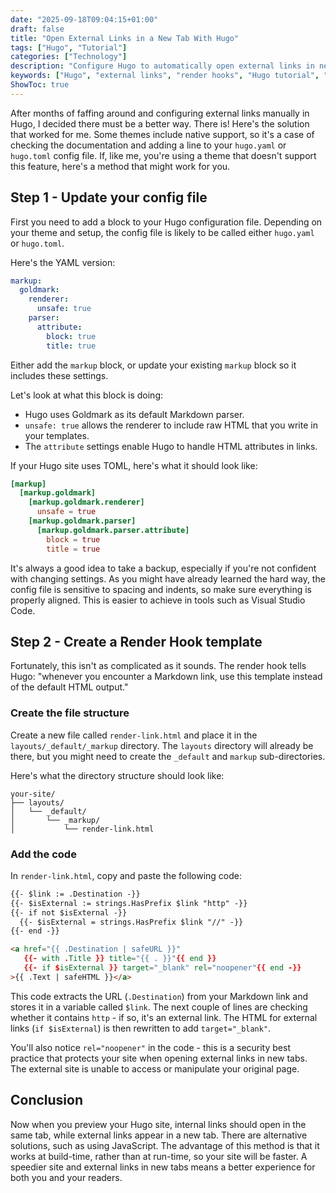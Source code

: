 ```yaml
---
date: "2025-09-18T09:04:15+01:00"
draft: false
title: "Open External Links in a New Tab With Hugo"
tags: ["Hugo", "Tutorial"]
categories: ["Technology"] 
description: "Configure Hugo to automatically open external links in new tabs while keeping internal links in the same window. Complete tutorial with code examples for YAML and TOML configs."
keywords: ["Hugo", "external links", "render hooks", "Hugo tutorial", "web development", "static site generator", "Goldmark", "Hugo configuration", "new tab links"]
ShowToc: true
---
```


After months of faffing around and configuring external links manually in Hugo, I decided there must be a better way. There is! Here's the solution that worked for me. Some themes include native support, so it's a case of checking the documentation and adding a line to your `hugo.yaml` or `hugo.toml` config file. If, like me, you're using a theme that doesn't support this feature, here's a method that might work for you.

## Step 1 - Update your config file

First you need to add a block to your Hugo configuration file. Depending on your theme and setup, the config file is likely to be called either `hugo.yaml` or `hugo.toml`.

Here's the YAML version:

```yaml
markup:
  goldmark:
    renderer:
      unsafe: true
    parser:
      attribute:
        block: true
        title: true
```

Either add the `markup` block, or update your existing `markup` block so it includes these settings. 

Let's look at what this block is doing:

- Hugo uses Goldmark as its default Markdown parser.
- `unsafe: true` allows the renderer to include raw HTML that you write in your templates.
- The `attribute` settings enable Hugo to handle HTML attributes in links.

If your Hugo site uses TOML, here's what it should look like:

```toml
[markup]
  [markup.goldmark]
    [markup.goldmark.renderer]
      unsafe = true
    [markup.goldmark.parser]
      [markup.goldmark.parser.attribute]
        block = true
        title = true
```

It's always a good idea to take a backup, especially if you're not confident with changing settings. As you might have already learned the hard way, the config file is sensitive to spacing and indents, so make sure everything is properly aligned. This is easier to achieve in tools such as Visual Studio Code.

## Step 2 - Create a Render Hook template

Fortunately, this isn't as complicated as it sounds. The render hook tells Hugo: "whenever you encounter a Markdown link, use this template instead of the default HTML output."

### Create the file structure

Create a new file called `render-link.html` and place it in the `layouts/_default/_markup` directory. The `layouts` directory will already be there, but you might need to create the `_default` and `markup` sub-directories.
    
Here's what the directory structure should look like:  
    
```text
your-site/
├── layouts/
│   └── _default/
│       └── _markup/
│           └── render-link.html
```

### Add the code

In `render-link.html`, copy and paste the following code:

```html
{{- $link := .Destination -}}
{{- $isExternal := strings.HasPrefix $link "http" -}}
{{- if not $isExternal -}}
  {{- $isExternal = strings.HasPrefix $link "//" -}}
{{- end -}}

<a href="{{ .Destination | safeURL }}"
   {{- with .Title }} title="{{ . }}"{{ end }}
   {{- if $isExternal }} target="_blank" rel="noopener"{{ end -}}
>{{ .Text | safeHTML }}</a>
```
 
This code extracts the URL (`.Destination`) from your Markdown link and stores it in a variable called `$link`. The next couple of lines are checking whether it contains `http` - if so, it's an external link. The HTML for external links (`if $isExternal`) is then rewritten to add `target="_blank"`.

You'll also notice `rel="noopener"` in the code - this is a security best practice that protects your site when opening external links in new tabs. The external site is unable to access or manipulate your original page.

## Conclusion

Now when you preview your Hugo site, internal links should open in the same tab, while external links appear in a new tab. There are alternative solutions, such as using JavaScript. The advantage of this method is that it works at build-time, rather than at run-time, so your site will be faster. A speedier site and external links in new tabs means a better experience for both you and your readers.